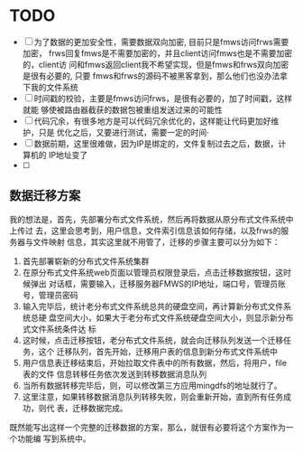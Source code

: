 # TODO

* [ ] 为了数据的更加安全性，需要数据双向加密, 目前只是fmws访问frws需要加密，
frws回复fmws是不需要加密的，并且client访问fmws也是不需要加密的，client访
问和fmws返回client我不希望实现，但是fmws和frws双向加密是很有必要的, 只要
fmws和frws的源码不被黑客拿到，那么他们也没办法拿下我的文件系统
* [ ] 时间戳的校验，主要是fmws访问frws，是很有必要的，加了时间戳，这样就能
够使被路由器截获的数据包被重组发送过来的可能性
* [ ] 代码冗余，有很多地方是可以代码冗余优化的，这样能让代码更加好维护，只是
优化之后，又要进行测试，需要一定的时间·        
* [ ] 数据前期，这里很难做，因为IP是绑定的，文件复制过去之后，数据，计算机的
IP地址变了
* [ ] 

## 数据迁移方案

我的想法是，首先，先部署分布式文件系统，然后再将数据从原分布式文件系统中上传过
去，这里会思考到，用户信息，文件索引信息该如何存储，以及frws的服务器与文件映射
信息，其实这里就不用管了，迁移的步骤主要可以分为如下：
1. 首先部署崭新的分布式文件系统集群
2. 在原分布式文件系统web页面以管理员权限登录后，点击迁移数据按钮，这时候弹出
对话框，需要输入，迁移服务器FMWS的IP地址，端口号，管理员账号，管理员密码
3. 输入完毕后，统计老分布式文件系统总共的硬盘空间，再计算新分布式文件系统总硬
盘空间大小，如果大于老分布式文件系统硬盘空间大小，则显示新分布式文件系统条件达
标
4. 这时候，点击迁移按钮，老分布式文件系统，就会向迁移队列发送一个迁移任务，这个
迁移队列，首先开始，迁移用户表的信息到新分布式文件系统中
5. 用户信息表迁移结束后，开始拉取文件表中的所有数据，然后，将用户，file表的文件
信息转移任务依次发送到转移数据消息队列
6. 当所有数据转移完毕后，则，可以修改第三方应用mingdfs的地址就行了。
7. 这里注意，如果转移数据消息队列转移失败，则会重新开始，直到所有任务成功，则代
表，迁移数据完成。

既然能写出这样一个完整的迁移数据的方案，那么，就很有必要将这个方案作为一个功能编
写到系统中。